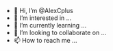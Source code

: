 - 👋 Hi, I’m @AlexCplus
- 👀 I’m interested in ...
- 🌱 I’m currently learning ...
- 💞️ I’m looking to collaborate on ...
- 📫 How to reach me ...

<!---
AlexCplus/AlexCplus is a ✨ special ✨ repository because its `README.md` (this file) appears on your GitHub profile.
You can click the Preview link to take a look at your changes.
--->
